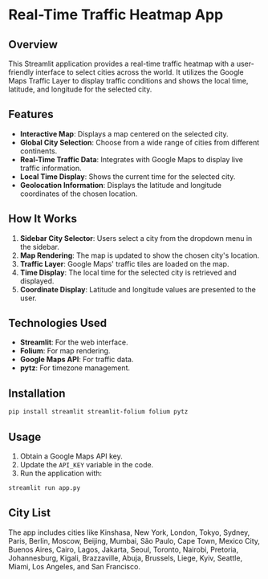 # Real-Time Traffic Heatmap App

## Overview
This Streamlit application provides a real-time traffic heatmap with a user-friendly interface to select cities across the world. It utilizes the Google Maps Traffic Layer to display traffic conditions and shows the local time, latitude, and longitude for the selected city.

## Features
- **Interactive Map**: Displays a map centered on the selected city.
- **Global City Selection**: Choose from a wide range of cities from different continents.
- **Real-Time Traffic Data**: Integrates with Google Maps to display live traffic information.
- **Local Time Display**: Shows the current time for the selected city.
- **Geolocation Information**: Displays the latitude and longitude coordinates of the chosen location.

## How It Works
1. **Sidebar City Selector**: Users select a city from the dropdown menu in the sidebar.
2. **Map Rendering**: The map is updated to show the chosen city's location.
3. **Traffic Layer**: Google Maps' traffic tiles are loaded on the map.
4. **Time Display**: The local time for the selected city is retrieved and displayed.
5. **Coordinate Display**: Latitude and longitude values are presented to the user.

## Technologies Used
- **Streamlit**: For the web interface.
- **Folium**: For map rendering.
- **Google Maps API**: For traffic data.
- **pytz**: For timezone management.

## Installation
```bash
pip install streamlit streamlit-folium folium pytz
```

## Usage
1. Obtain a Google Maps API key.
2. Update the `API_KEY` variable in the code.
3. Run the application with:
```bash
streamlit run app.py
```

## City List
The app includes cities like Kinshasa, New York, London, Tokyo, Sydney, Paris, Berlin, Moscow, Beijing, Mumbai, São Paulo, Cape Town, Mexico City, Buenos Aires, Cairo, Lagos, Jakarta, Seoul, Toronto, Nairobi, Pretoria, Johannesburg, Kigali, Brazzaville, Abuja, Brussels, Liege, Kyiv, Seattle, Miami, Los Angeles, and San Francisco.
